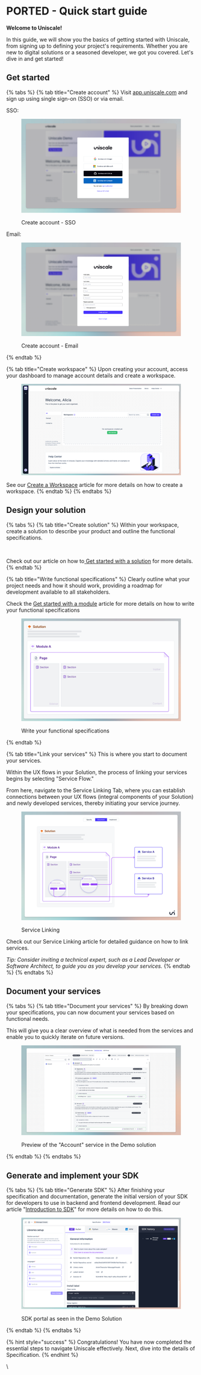 # PORTED - Quick start guide

**Welcome to Uniscale!**&#x20;

In this guide, we will show you the basics of getting started with Uniscale, from signing up to defining your project's requirements. Whether you are new to digital solutions or a seasoned developer, we got you covered. Let's dive in and get started!

## Get started

{% tabs %}
{% tab title="Create account" %}
Visit [app.uniscale.com](https://app.uniscale.com/) and sign up using single sign-on (SSO) or via email.

SSO:&#x20;

<figure><img src="../.gitbook/assets/image (6).png" alt=""><figcaption><p>Create account - SSO</p></figcaption></figure>

Email:

<figure><img src="../.gitbook/assets/image (8).png" alt=""><figcaption><p>Create account - Email</p></figcaption></figure>
{% endtab %}

{% tab title="Create workspace" %}
Upon creating your account, access your dashboard to manage account details and create a workspace.&#x20;

<figure><img src="../.gitbook/assets/app.uniscale.com_.png" alt=""><figcaption></figcaption></figure>

See our [Create a Workspace](ported-quick-start-guide.md#id-2.-create-your-workspace) article for more details on how to create a workspace.
{% endtab %}
{% endtabs %}

## Design your solution

{% tabs %}
{% tab title="Create solution" %}
Within your workspace, create a solution to describe your product and outline the functional specifications.

<figure><img src="../.gitbook/assets/CleanShot 2024-04-11 at 15.03.56.gif" alt=""><figcaption></figcaption></figure>

Check out our article on how to[ Get started with a solution](https://help.uniscale.com/using-uniscale/specification/get-started-with-a-solution) for more details.
{% endtab %}

{% tab title="Write functional specifications" %}
Clearly outline what your project needs and how it should work, providing a roadmap for development available to all stakeholders.&#x20;

Check the [Get started with a module](https://help.uniscale.com/using-uniscale/specification/get-started-with-a-module) article for more details on how to write your functional specifications

<figure><img src="../.gitbook/assets/image (25).png" alt=""><figcaption><p>Write your functional specifications</p></figcaption></figure>
{% endtab %}

{% tab title="Link your services" %}
This is where you start to document your services.&#x20;

Within the UX flows in your Solution, the process of linking your services begins by selecting "Service Flow."&#x20;

From here, navigate to the Service Linking Tab, where you can establish connections between your UX flows (integral components of your Solution) and newly developed services, thereby initiating your service journey.

<figure><img src="../.gitbook/assets/image (67).png" alt=""><figcaption><p>Service Linking</p></figcaption></figure>

Check out our Service Linking article for detailed guidance on how to link services.

_Tip: Consider inviting a technical expert, such as a Lead Developer or Software Architect, to guide you as you develop your services._
{% endtab %}
{% endtabs %}

## Document your services

{% tabs %}
{% tab title="Document your services" %}
By breaking down your specifications, you can now document your services based on functional needs.&#x20;

This will give you a clear overview of what is needed from the services and enable you to quickly iterate on future versions.

<figure><img src="../.gitbook/assets/CleanShot 2024-04-24 at 08.45.21 (1).png" alt=""><figcaption><p>Preview of the "Account" service in the Demo solution</p></figcaption></figure>
{% endtab %}
{% endtabs %}

## Generate and implement your SDK

{% tabs %}
{% tab title="Generate SDK" %}
After finishing your specification and documentation, generate the initial version of your SDK for developers to use in backend and frontend development. Read our article "[Introduction to SDK](../using-uniscale/ported-implementation/introduction-to-sdk.md)" for more details on how to do this.

<figure><img src="../.gitbook/assets/app.uniscale.com_8c68f0da-8a3c-45bb-abba-2b6d36aa6b3c_user_solution_fb344616-794e-4bd7-b81a-fb1e3361701f_sdk (2).png" alt=""><figcaption><p>SDK portal as seen in the Demo Solution</p></figcaption></figure>
{% endtab %}
{% endtabs %}

{% hint style="success" %}
Congratulations! You have now completed the essential steps to navigate Uniscale effectively. Next, dive into the details of Specification.
{% endhint %}

\
